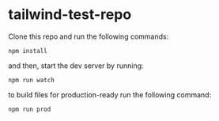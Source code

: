 # tailwind-test-repo

Clone this repo and run the following commands:

```
npm install
```

and then, start the dev server by running:

```
npm run watch
```

to build files for production-ready run the following command:

```
npm run prod
```
